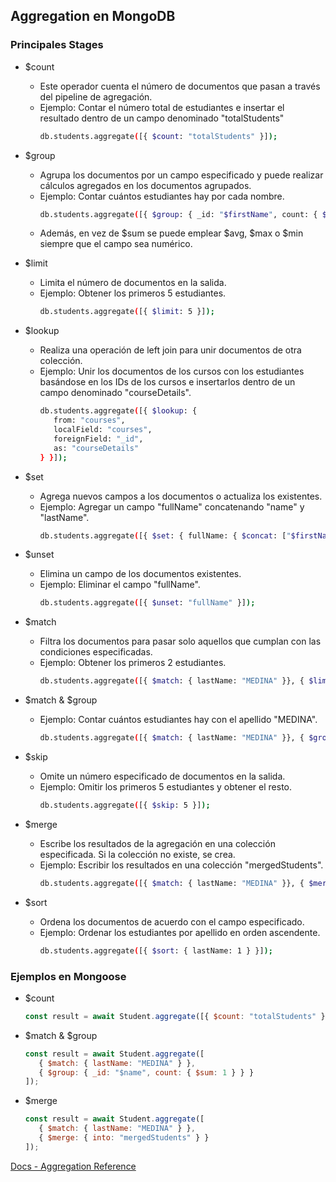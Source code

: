 ## Aggregation en MongoDB

### Principales Stages
- $count
   - Este operador cuenta el número de documentos que pasan a través
     del pipeline de agregación.
   - Ejemplo: Contar el número total de estudiantes e insertar el resultado
     dentro de un campo denominado "totalStudents"
      ```sh
      db.students.aggregate([{ $count: "totalStudents" }]);
      ```

- $group
   - Agrupa los documentos por un campo especificado y puede realizar
     cálculos agregados en los documentos agrupados.
   - Ejemplo: Contar cuántos estudiantes hay por cada nombre.
      ```sh
      db.students.aggregate([{ $group: { _id: "$firstName", count: { $sum: 1 }}}]);
      ```
   - Además, en vez de $sum se puede emplear $avg, $max o $min siempre que el campo sea numérico.

- $limit
   - Limita el número de documentos en la salida.
   - Ejemplo: Obtener los primeros 5 estudiantes.
      ```sh
      db.students.aggregate([{ $limit: 5 }]);
      ```

- $lookup
   - Realiza una operación de left join para unir documentos de otra
     colección.
   - Ejemplo: Unir los documentos de los cursos con los estudiantes basándose
     en los IDs de los cursos e insertarlos dentro de un campo denominado "courseDetails".
      ```sh
      db.students.aggregate([{ $lookup: {
         from: "courses",
         localField: "courses",
         foreignField: "_id",
         as: "courseDetails"
      } }]);
      ```

- $set
   - Agrega nuevos campos a los documentos o actualiza los existentes.
   - Ejemplo: Agregar un campo "fullName" concatenando "name" y "lastName".
      ```sh
      db.students.aggregate([{ $set: { fullName: { $concat: ["$firstName", " ", "$lastName"] }} }]);
      ```

- $unset
   - Elimina un campo de los documentos existentes.
   - Ejemplo: Eliminar el campo "fullName".
      ```sh
      db.students.aggregate([{ $unset: "fullName" }]);
      ```

- $match
   - Filtra los documentos para pasar solo aquellos que cumplan con las
     condiciones especificadas.
   - Ejemplo: Obtener los primeros 2 estudiantes.
      ```sh
      db.students.aggregate([{ $match: { lastName: "MEDINA" }}, { $limit: 2 }]);
      ```

- $match & $group
   - Ejemplo: Contar cuántos estudiantes hay con el apellido "MEDINA".
      ```sh
      db.students.aggregate([{ $match: { lastName: "MEDINA" }}, { $group: { _id: "$firstName", count: { $sum: 1 }}}]);
      ```

- $skip
   - Omite un número especificado de documentos en la salida.
   - Ejemplo: Omitir los primeros 5 estudiantes y obtener el resto.
      ```sh
      db.students.aggregate([{ $skip: 5 }]);
      ```

- $merge
   - Escribe los resultados de la agregación en una colección especificada.
     Si la colección no existe, se crea.
   - Ejemplo: Escribir los resultados en una colección "mergedStudents".
      ```sh
      db.students.aggregate([{ $match: { lastName: "MEDINA" }}, { $merge: { into: "mergedStudents" }}]);
      ```

- $sort
   - Ordena los documentos de acuerdo con el campo especificado.
   - Ejemplo: Ordenar los estudiantes por apellido en orden ascendente.
      ```sh
      db.students.aggregate([{ $sort: { lastName: 1 } }]);
      ```

### Ejemplos en Mongoose
- $count
   ```js
   const result = await Student.aggregate([{ $count: "totalStudents" }]);
   ```

- $match & $group
   ```js
   const result = await Student.aggregate([
      { $match: { lastName: "MEDINA" } },
      { $group: { _id: "$name", count: { $sum: 1 } } }
   ]);
   ```

- $merge
   ```js
   const result = await Student.aggregate([
      { $match: { lastName: "MEDINA" } },
      { $merge: { into: "mergedStudents" } }
   ]);
   ```

[Docs - Aggregation Reference](https://www.mongodb.com/docs/manual/reference/aggregation/)